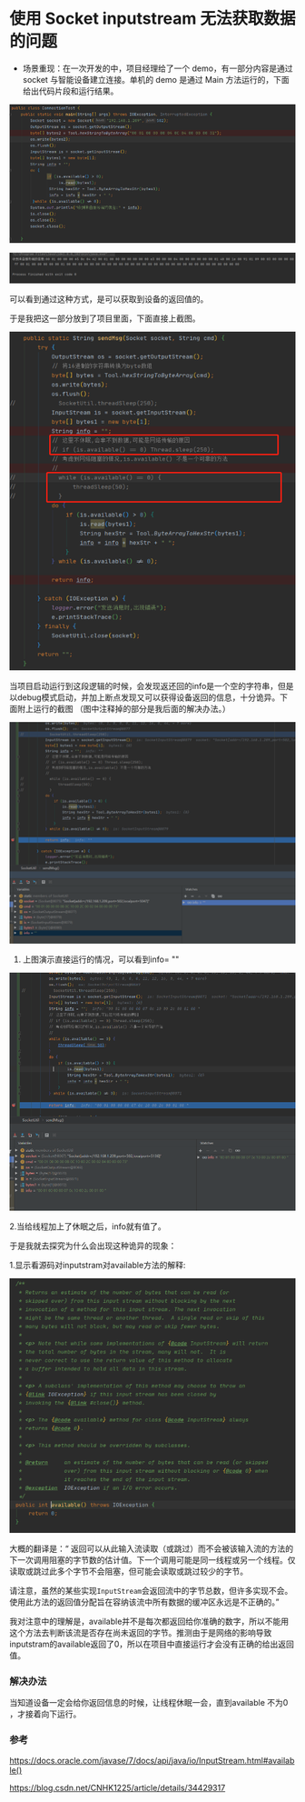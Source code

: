 



# 使用 Socket inputstream 无法获取数据的问题

- 场景重现：在一次开发的中，项目经理给了一个 demo，有一部分内容是通过 socket 与智能设备建立连接。单机的 demo 是通过 Main 方法运行的，下面给出代码片段和运行结果。

  

![image-20200409170243987](imgs/image-20200409170243987.png)

![image-20200409170358362](imgs/image-20200409170358362.png)

可以看到通过这种方式，是可以获取到设备的返回值的。

于是我把这一部分放到了项目里面，下面直接上截图。

![image-20200409170827183](imgs/image-20200409170827183.png)

当项目启动运行到这段逻辑的时候，会发现返还回的info是一个空的字符串，但是以debug模式启动，并加上断点发现又可以获得设备返回的信息，十分诡异。下面附上运行的截图						（图中注释掉的部分是我后面的解决办法。）

![image-20200409171649640](imgs/image-20200409171649640.png)

1. 上图演示直接运行的情况，可以看到info= ""

![image-20200409171842827](imgs/image-20200409171842827.png)

2.当给线程加上了休眠之后，info就有值了。

于是我就去探究为什么会出现这种诡异的现象：

1.显示看源码对inputstram对available方法的解释:

![image-20200409172112429](imgs/image-20200409172112429.png)

大概的翻译是：“ 返回可以从此输入流读取（或跳过）而不会被该输入流的方法的下一次调用阻塞的字节数的估计值。下一个调用可能是同一线程或另一个线程。仅读取或跳过此多个字节不会阻塞，但可能会读取或跳过较少的字节。

请注意，虽然的某些实现`InputStream`会返回流中的字节总数，但许多实现不会。使用此方法的返回值分配旨在容纳该流中所有数据的缓冲区永远是不正确的。”

我对注意中的理解是，available并不是每次都返回给你准确的数字，所以不能用这个方法去判断该流是否存在尚未返回的字节。推测由于是网络的影响导致inputstram的available返回了0，所以在项目中直接运行才会没有正确的给出返回值。

### 解决办法

当知道设备一定会给你返回信息的时候，让线程休眠一会，直到available 不为0 ，才接着向下运行。



### 参考

https://docs.oracle.com/javase/7/docs/api/java/io/InputStream.html#available()

https://blog.csdn.net/CNHK1225/article/details/34429317